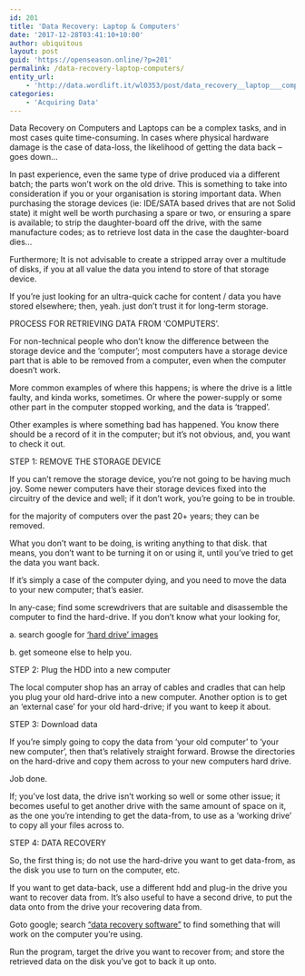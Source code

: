 ```yaml
---
id: 201
title: 'Data Recovery: Laptop & Computers'
date: '2017-12-28T03:41:10+10:00'
author: ubiquitous
layout: post
guid: 'https://openseason.online/?p=201'
permalink: /data-recovery-laptop-computers/
entity_url:
    - 'http://data.wordlift.it/wl0353/post/data_recovery__laptop___computers'
categories:
    - 'Acquiring Data'
---
```


Data Recovery on Computers and Laptops can be a complex tasks, and in most cases quite time-consuming. In cases where physical hardware damage is the case of <span class="textannotation disambiguated wl-thing" id="urn:enhancement-3f623f84-551c-3de2-b466-3626dc145241" itemid="http://data.wordlift.io/wl0293/entity/data">data</span>-loss, the likelihood of getting the <span class="textannotation disambiguated wl-thing" id="urn:enhancement-61995af6-3e81-5542-71fc-fc998a0a41ac" itemid="http://data.wordlift.io/wl0293/entity/data">data</span> back – goes down…

In past experience, even the same type of drive produced via a different batch; the parts won’t work on the old drive. This is something to take into consideration if you or your organisation is storing important <span class="textannotation disambiguated wl-thing" id="urn:enhancement-31cc9cdc-d915-ac26-49e1-88af2c2c7e91" itemid="http://data.wordlift.io/wl0293/entity/data">data</span>. When purchasing the storage devices (ie: IDE/<span class="textannotation disambiguated wl-thing" id="urn:enhancement-59b86208-3fc1-4704-f6c6-d9865b00123c" itemid="http://data.wordlift.it/wl0353/entity/serial_ata">SATA</span> based <span class="textannotation disambiguated wl-thing" id="urn:enhancement-a93d14f0-fd6e-3090-6849-7d48da5df9a1" itemid="http://data.wordlift.it/wl0353/entity/disk_storage">drives</span> that are not Solid state) it might well be worth purchasing a spare or two, or ensuring a spare is available; to strip the daughter-board off the drive, with the same manufacture codes; as to retrieve lost <span class="textannotation disambiguated wl-thing" id="urn:enhancement-50486fee-1da6-64de-0936-43a89fdebe83" itemid="http://data.wordlift.io/wl0293/entity/data">data</span> in the case the daughter-board dies…

Furthermore; It is not advisable to create a stripped array over a multitude of <span class="textannotation disambiguated wl-thing" id="urn:enhancement-80e3a870-594c-5ced-bba0-eb6ddda0818d" itemid="http://data.wordlift.it/wl0353/entity/disk_storage">disks</span>, if you at all value the <span class="textannotation disambiguated wl-thing" id="urn:enhancement-adb232f9-52f6-3ffb-359a-b1a8d98921f2" itemid="http://data.wordlift.io/wl0293/entity/data">data</span> you intend to store of that <span class="textannotation disambiguated wl-thing" id="urn:enhancement-cb5dbc0b-53a5-4c53-1717-2ac771ef13d5" itemid="http://data.wordlift.io/wl0293/entity/data_storage_device">storage device</span>.

If you’re just looking for an ultra-quick cache for content / <span class="textannotation disambiguated wl-thing" id="urn:enhancement-0443d93d-e39c-5812-4a63-7c1f89c8df89" itemid="http://data.wordlift.io/wl0293/entity/data">data</span> you have stored elsewhere; then, yeah. just don’t trust it for long-term storage.

PROCESS FOR RETRIEVING DATA FROM ‘COMPUTERS’.

For non-technical people who don’t know the difference between the <span class="textannotation disambiguated wl-thing" id="urn:enhancement-8208e99a-e7f9-d440-d8bc-437aacca7652" itemid="http://data.wordlift.io/wl0293/entity/data_storage_device">storage device</span> and the ‘computer’; most computers have a <span class="textannotation disambiguated wl-thing" id="urn:enhancement-31a62ff8-5351-d19b-f523-08d2cbe35e27" itemid="http://data.wordlift.io/wl0293/entity/data_storage_device">storage device</span> part that is able to be removed from a computer, even when the computer doesn’t work.

More common examples of where this happens; is where the drive is a little faulty, and kinda works, sometimes. Or where the power-supply or some other part in the computer stopped working, and the <span class="textannotation disambiguated wl-thing" id="urn:enhancement-9fb0bbf7-9b2c-55bf-4d24-2f7e1675c1d7" itemid="http://data.wordlift.io/wl0293/entity/data">data</span> is ‘trapped’.

Other examples is where something bad has happened. You know there should be a record of it in the computer; but it’s not obvious, and, you want to check it out.

STEP 1: REMOVE THE STORAGE DEVICE

If you can’t remove the <span class="textannotation disambiguated wl-thing" id="urn:enhancement-6415bf72-93fa-b4a7-1c73-165b9966f3d6" itemid="http://data.wordlift.io/wl0293/entity/data_storage_device">storage</span> device, you’re not going to be having much joy. Some newer computers have their <span class="textannotation disambiguated wl-thing" id="urn:enhancement-b8bb378a-2aec-697d-4ab5-d1406ffb942a" itemid="http://data.wordlift.io/wl0293/entity/data_storage_device">storage</span> devices fixed into the circuitry of the device and well; if it don’t work, you’re going to be in trouble.

for the majority of computers over the past 20+ years; they can be removed.

What you don’t want to be doing, is writing anything to that <span class="textannotation disambiguated wl-thing" id="urn:enhancement-34fd9357-54a7-55a9-26d0-bc04b5d137c0" itemid="http://data.wordlift.it/wl0353/entity/disk_storage">disk</span>. that means, you don’t want to be turning it on or using it, until you’ve tried to get the <span class="textannotation disambiguated wl-thing" id="urn:enhancement-b0f73e02-27b2-1843-3bff-541231ba4e2e" itemid="http://data.wordlift.io/wl0293/entity/data">data</span> you want back.

If it’s simply a case of the computer dying, and you need to move the <span class="textannotation disambiguated wl-thing" id="urn:enhancement-5124227a-ef72-c0fb-c71a-78e1abf5dac6" itemid="http://data.wordlift.io/wl0293/entity/data">data</span> to your new computer; that’s easier.

In any-case; find some screwdrivers that are suitable and disassemble the computer to find the hard-drive. If you don’t know what your looking for,

a. search google for [‘hard drive’ images](https://www.google.com.au/search?q=Hard+drive&tbm=isch)

b. get someone else to help you.

STEP 2: Plug the HDD into a new computer

The local computer shop has an array of cables and cradles that can help you plug your old hard-drive into a new computer. Another option is to get an ‘external case’ for your old hard-drive; if you want to keep it about.

STEP 3: Download <span class="textannotation disambiguated wl-thing" id="urn:enhancement-ad90a3d1-7af1-1986-8ad1-8ced813d4d6b" itemid="http://data.wordlift.io/wl0293/entity/data">data</span>

If you’re simply going to copy the <span class="textannotation disambiguated wl-thing" id="urn:enhancement-5ffb4cec-13db-abe1-2700-1f6249fcb5df" itemid="http://data.wordlift.io/wl0293/entity/data">data</span> from ‘your old computer’ to ‘your new computer’, then that’s relatively straight forward. Browse the directories on the hard-drive and copy them across to your new computers hard drive.

Job done.

If; you’ve lost <span class="textannotation disambiguated wl-thing" id="urn:enhancement-86a21176-8da4-3189-2744-c54e4934aef0" itemid="http://data.wordlift.io/wl0293/entity/data">data</span>, the drive isn’t working so well or some other issue; it becomes useful to get another drive with the same amount of space on it, as the one you’re intending to get the <span class="textannotation disambiguated wl-thing" id="urn:enhancement-82aaa801-cb43-b1f3-d001-41a055645ce8" itemid="http://data.wordlift.io/wl0293/entity/data">data</span>-from, to use as a ‘working drive’ to copy all your files across to.

STEP 4: DATA RECOVERY

So, the first thing is; do not use the hard-drive you want to get <span class="textannotation disambiguated wl-thing" id="urn:enhancement-07ed78f0-9ecc-f244-0fbd-0fb5bfa6d873" itemid="http://data.wordlift.io/wl0293/entity/data">data</span>-from, as the <span class="textannotation disambiguated wl-thing" id="urn:enhancement-6d4ef44c-1f82-9ab7-1b2a-f506a7fbe31a" itemid="http://data.wordlift.it/wl0353/entity/disk_storage">disk</span> you use to turn on the computer, etc.

If you want to get <span class="textannotation disambiguated wl-thing" id="urn:enhancement-0258b219-6de2-1c92-4dd2-cc237d4dc35b" itemid="http://data.wordlift.io/wl0293/entity/data">data</span>-back, use a different hdd and plug-in the drive you want to recover <span class="textannotation disambiguated wl-thing" id="urn:enhancement-eadfc947-2755-ef93-3c0f-5536177df7a5" itemid="http://data.wordlift.io/wl0293/entity/data">data</span> from. It’s also useful to have a second drive, to put the <span class="textannotation disambiguated wl-thing" id="urn:enhancement-891c7a97-a6a7-8061-fb29-6369c803a8f2" itemid="http://data.wordlift.io/wl0293/entity/data">data</span> onto from the drive your recovering <span class="textannotation disambiguated wl-thing" id="urn:enhancement-4fd0d806-a5d1-d481-0835-b52254fcb828" itemid="http://data.wordlift.io/wl0293/entity/data">data</span> from.

Goto google; search [“data recovery software”](http://lmgtfy.com/?q=%22data+recovery+software%22) to find something that will work on the computer you’re using.

Run the program, target the drive you want to recover from; and store the retrieved <span class="textannotation disambiguated wl-thing" id="urn:enhancement-c38e42d2-632b-74a1-fdca-2705eda38bc2" itemid="http://data.wordlift.io/wl0293/entity/data">data</span> on the <span class="textannotation disambiguated wl-thing" id="urn:enhancement-e5b06cf3-0287-a73f-3dea-838040ab6bdc" itemid="http://data.wordlift.it/wl0353/entity/disk_storage">disk</span> you’ve got to back it up onto.